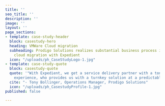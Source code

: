 ```yaml
---
title: ''
seo_title: ''
description: ''
image: ''
layout: ''
page_sections:
- template: case-study-header
  block: casestudy-hero
  heading: VMWare Cloud migration
  subheading: Prodigo Solutions realizes substantial business process improvements  through
    cloud migration with Expedient
  icon: "/uploads/ph_CaseStudyLogo-1.jpg"
- template: case-study-quote
  block: casestudy-quote
  quote: '"With Expedient, we get a service delivery partner with a ton of VMware
    experience, who provides us with a turnkey solution at a predictable monthly cost."'
  cite: "- Tony Bollinger, Operations Manager, Prodigo Solutions"
  icon: "/uploads/ph_CasestudyProfile-1.jpg"
published: false

---
```

